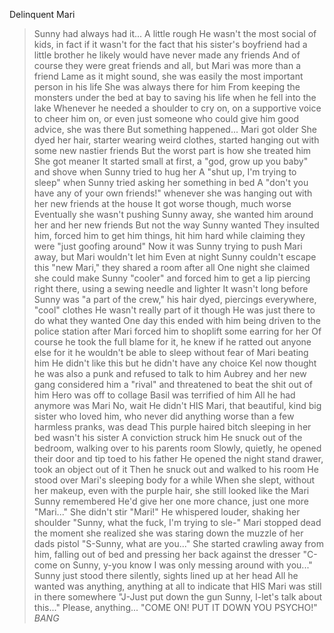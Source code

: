 Delinquent Mari

>Sunny had always had it... A little rough
>He wasn't the most social of kids, in fact if it wasn't for the fact that his sister's boyfriend had a little brother he likely would have never made any friends
>And of course they were great friends and all, but Mari was more than a friend
>Lame as it might sound, she was easily the most important person in his life
>She was always there for him
>From keeping the monsters under the bed at bay to saving his life when he fell into the lake
>Whenever he needed a shoulder to cry on, on a supportive voice to cheer him on, or even just someone who could give him good advice, she was there
>But something happened...
>Mari got older
>She dyed her hair, starter wearing weird clothes, started hanging out with some new nastier friends
>But the worst part is how she treated him
>She got meaner
>It started small at first, a "god, grow up you baby" and shove when Sunny tried to hug her
>A "shut up, I'm trying to sleep" when Sunny tried asking her something in bed
>A "don't you have any of your own friends!" whenever she was hanging out with her new friends at the house
>It got worse though, much worse
>Eventually she wasn't pushing Sunny away, she wanted him around her and her new friends
>But not the way Sunny wanted
>They insulted him, forced him to get him things, hit him hard while claiming they were "just goofing around"
>Now it was Sunny trying to push Mari away, but Mari wouldn't let him
>Even at night Sunny couldn't escape this "new Mari," they shared a room after all
>One night she claimed she could make Sunny "cooler" and forced him to get a lip piercing right there, using a sewing needle and lighter
>It wasn't long before Sunny was "a part of the crew," his hair dyed, piercings everywhere, "cool" clothes
>He wasn't really part of it though
>He was just there to do what they wanted
>One day this ended with him being driven to the police station after Mari forced him to shoplift some earring for her
>Of course he took the full blame for it, he knew if he ratted out anyone else for it he wouldn't be able to sleep without fear of Mari beating him
>He didn't like this but he didn't have any choice
>Kel now thought he was also a punk and refused to talk to him
>Aubrey and her new gang considered him a "rival" and threatened to beat the shit out of him
>Hero was off to collage
>Basil was terrified of him
>All he had anymore was Mari
>No, wait
>He didn't
>HIS Mari, that beautiful, kind big sister who loved him, who never did anything worse than a few harmless pranks, was dead
>This purple haired bitch sleeping in her bed wasn't his sister
>A conviction struck him
>He snuck out of the bedroom, walking over to his parents room
>Slowly, quietly, he opened their door and tip toed to his father
>He opened the night stand drawer, took an object out of it
>Then he snuck out and walked to his room
>He stood over Mari's sleeping body for a while
>When she slept, without her makeup, even with the purple hair, she still looked like the Mari Sunny remembered
>He'd give her one more chance, just one more
>"Mari..."
>She didn't stir
>"Mari!" He whispered louder, shaking her shoulder
>"Sunny, what the fuck, I'm trying to sle-"
>Mari stopped dead the moment she realized she was staring down the muzzle of her dads pistol
>"S-Sunny, what are you..."
>She started crawling away from him, falling out of bed and pressing her back against the dresser
>"C-come on Sunny, y-you know I was only messing around with you..."
>Sunny just stood there silently, sights lined up at her head
>All he wanted was anything, anything at all to indicate that HIS Mari was still in there somewhere
>"J-Just put down the gun Sunny, l-let's talk about this..."
>Please, anything...
>"COME ON! PUT IT DOWN YOU PSYCHO!"
>*BANG*